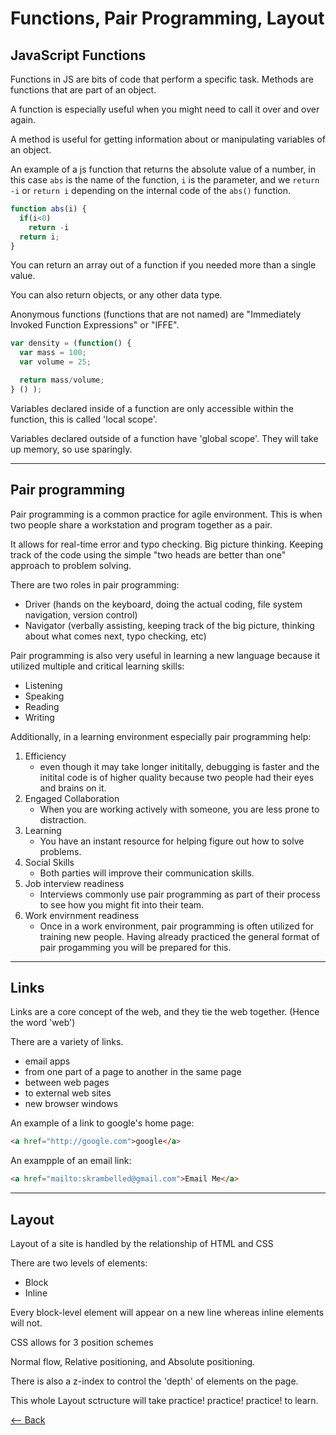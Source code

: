 # Functions, Pair Programming, Layout

## JavaScript Functions

Functions in JS are bits of code that perform a specific task.
Methods are functions that are part of an object.

A function is especially useful when you might need to call it over and over again.

A method is useful for getting information about or manipulating variables of an object.

An example of a js function that returns the absolute value of a number,
in this case `abs` is the name of the function, `i` is the parameter, and we `return -i` or `return i` depending on the internal code of the `abs()` function.

```js
function abs(i) {
  if(i<0)
    return -i
  return i;
}
```

You can return an array out of a function if you needed more than a single value.

You can also return objects, or any other data type.

Anonymous functions (functions that are not named) are "Immediately Invoked Function Expressions" or "IFFE".

```js
var density = (function() {
  var mass = 100;
  var volume = 25;

  return mass/volume;
} () );
```

Variables declared inside of a function are only accessible within the function, this is called 'local scope'.

Variables declared outside of a function have 'global scope'. They will take up memory, so use sparingly.

---

## Pair programming

Pair programming is a common practice for agile environment. This is when two people share a workstation and program together as a pair.

It allows for real-time error and typo checking. Big picture thinking. Keeping track of the code using the simple "two heads are better than one" approach to problem solving.

There are two roles in pair programming:

- Driver (hands on the keyboard, doing the actual coding, file system navigation, version control)
- Navigator (verbally assisting, keeping track of the big picture, thinking about what comes next, typo checking, etc)

Pair programming is also very useful in learning a new language because it utilized multiple and critical learning skills:

- Listening
- Speaking
- Reading
- Writing

Additionally, in a learning environment especially pair programming help:

1. Efficiency
   - even though it may take longer inititally, debugging is faster and the initital code is of higher quality because two people had their eyes and brains on it.
2. Engaged Collaboration
   - When you are working actively with someone, you are less prone to distraction.
3. Learning
   - You have an instant resource for helping figure out how to solve problems.
4. Social Skills
   - Both parties will improve their communication skills.
5. Job interview readiness
   - Interviews commonly use pair programming as part of their process to see how you might fit into their team.
6. Work envirnment readiness
   - Once in a work environment, pair programming is often utilized for training new people. Having already practiced the general format of pair progamming you will be prepared for this.

---

## Links

Links are a core concept of the web, and they tie the web together. (Hence the word 'web')

There are a variety of links.

- email apps
- from one part of a page to another in the same page
- between web pages
- to external web sites
- new browser windows

An example of a link to google's home page:

```html
<a href="http://google.com">google</a>
```

An exampple of an email link:

```html
<a href="mailto:skrambelled@gmail.com">Email Me</a>
```

---

## Layout

Layout of a site is handled by the relationship of HTML and CSS

There are two levels of elements:

- Block
- Inline

Every block-level element will appear on a new line whereas inline elements will not.

CSS allows for 3 position schemes

Normal flow, Relative positioning, and Absolute positioning.

There is also a z-index to control the 'depth' of elements on the page.

This whole Layout sctructure will take practice! practice! practice! to learn.

[<-- Back](../README.md)